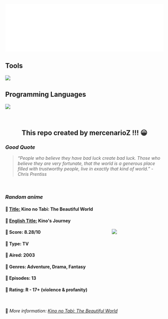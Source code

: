 
<img src="svg/nai.svg" />

<p>
  <h2>Tools</h2>
  <a href="https://skillicons.dev">
    <img src="https://skillicons.dev/icons?i=git,bash,vim,ubuntu,tensorflow,pytorch,docker,raspberrypi" />
  </a>

  <br />

  <h2>Programming Languages</h2>

  <a href="https://skillicons.dev">
    <img src="https://skillicons.dev/icons?i=python,c,cpp" />
  </a>
</p>

<br />

<h2 align="center">This repo created by mercenarioZ !!! 😀</h2>
<h3><i>Good Quote</i></h3>

<blockquote>
<i>
“People who believe they have bad luck create bad luck. Those who believe they are very fortunate, that the world is a generous place filled with trustworthy people, live in exactly that kind of world.” - Chris Prentiss
</i>
</blockquote>

<br />

<h3><i>Random anime</i></h3>

<h4>
  <strong>🥭 <u>Title:</u></strong> Kino no Tabi: The Beautiful World
</h4>

<h4>🌿 <u>English Title:</u> Kino's Journey</h4>

<img align="right" width="165" src=https://cdn.myanimelist.net/images/anime/1763/95397.jpg />

<h4>🌱 Score: 8.28/10</h4>

<h4>🌲 Type: TV</h4>

<h4>🌴 Aired: 2003</h4>

<h4>🌵 Genres: Adventure, Drama, Fantasy</h4>

<h4>🥑 Episodes: 13</h4>

<h4>🍏 Rating: R - 17+ (violence & profanity)</h4>

<br />

🍂 *More information: [Kino no Tabi: The Beautiful World](https://myanimelist.net/anime/486/Kino_no_Tabi__The_Beautiful_World)*
    